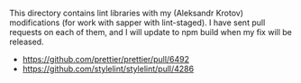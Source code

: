 This directory contains lint libraries with my (Aleksandr Krotov) modifications (for work with sapper with lint-staged). I have sent pull requests on each of them, and I will update to npm build when my fix will be released.

- https://github.com/prettier/prettier/pull/6492
- https://github.com/stylelint/stylelint/pull/4286
